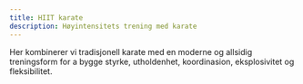 ```yaml
---
title: HIIT karate
description: Høyintensitets trening med karate
---
```


Her kombinerer vi tradisjonell karate med en moderne og allsidig treningsform for a bygge styrke, utholdenhet, koordinasion, eksplosivitet og fleksibilitet.